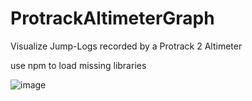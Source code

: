 # ProtrackAltimeterGraph
Visualize Jump-Logs recorded by a Protrack 2 Altimeter


use npm to load missing libraries

![image](https://user-images.githubusercontent.com/5059100/48677419-28064280-eb75-11e8-9502-2fa9633246aa.png)
